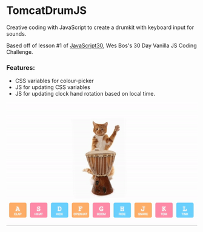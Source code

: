 # TomcatDrumJS
<p>Creative coding with JavaScript to create a drumkit with keyboard input for sounds.</p>
<p>Based off of lesson #1 of <a href="https://javascript30.com/">JavaScript30</a>, Wes Bos's 30 Day Vanilla JS Coding Challenge.</p>

### Features:
- CSS variables for colour-picker
- JS for updating CSS variables
- JS for updating clock hand rotation based on local time.
<img src="images/tomtom.gif">
